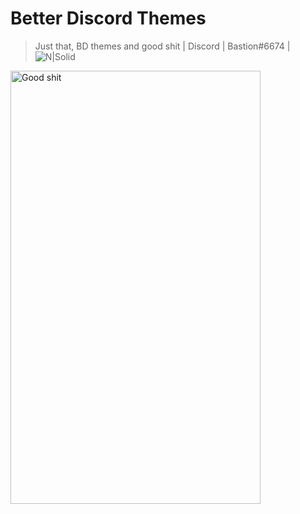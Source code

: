 # Better Discord Themes

>Just that, BD themes and good shit
| Discord | Bastion#6674 |
![N|Solid](https://cdn.discordapp.com/avatars/99190297551994880/fd649870b166d183739aec54c7d1ced0.webp?size=2048)

<img src="https://github.com/ImBastion/BD-Themes/blob/master/good-shit-thats-some-good-shit-right-there-24587432.png" alt="Good shit" align="middle" height="693" width="400">
